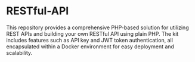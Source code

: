 # RESTful-API
This repository provides a comprehensive PHP-based solution for utilizing REST APIs and building your own RESTful API using plain PHP. The kit includes features such as API key and JWT token authentication, all encapsulated within a Docker environment for easy deployment and scalability.
